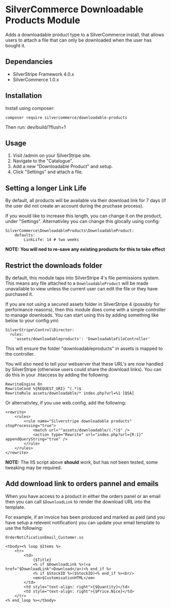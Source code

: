 # SilverCommerce Downloadable Products Module

Adds a downloadable product type to a SilverCommerce install, that allows
users to attach a file that can only be downloaded when the user has bought
it.

## Dependancies

* SilverStripe Framework 4.0.x
* SilverCommerce 1.0.x

## Installation

Install using composer:

    composer require silvercommerce/downloadable-products

Then run: dev/build/?flush=1

## Usage

1. Visit /admin on your SilverStripe site.
2. Navigate to the "Catalogue".
3. Add a new "Downloadable Product" and setup.
4. Click "Settings" and attach a file.

## Setting a longer Link Life

By default, all products will be available via their download link for 7 days
(if the user did not create an account during the pruchase process).

If you would like to increase this length, you can change it on the product,
under "Settings". Alternativley you can change this glocally using config: 

    SilverCommerce\DownloadableProducts\DownloadableProduct:
        defaults:
            LinkLife: 14 # two weeks

**NOTE: You will ned to re-save any existing products for this to take effect**

## Restrict the downloads folder

By default, this module taps into SilverStripe 4's file permissions system.
This means any file attached to a `DownloadableProduct` will be made
unavailable to view unless the current user can edit the file or they have
purchased it.

If you are not using a secured assets folder in SilverStripe 4 (possibly for
performance reasons), then this module does come with a simple controller to
manage downloads. You can start using this by adding something like below to
your config.yml:

    SilverStripe\Control\Director:
      rules:
        'assets/downloadableproducts': 'DownloadableFileController'

This will ensure the folder "downloadableproducts" in assets is mapped to the
controller.

You will also need to tell your webserver that these URL's are now handled by
SilverStripe (otherwise users could share the download links). You can do this
in your .htaccess by adding the following:

    RewriteEngine On
    RewriteCond %{REQUEST_URI} ^(.*)$
    RewriteRule assets/downloadable/* index.php?url=%1 [QSA]

Or alternativley, if you use web.config, add the following:

    <rewrite>
        <rules>
            <rule name="Silverstripe downloadable products" stopProcessing="true">
                <match url="^assets/downloadable/(.*)$" />
                <action type="Rewrite" url="index.php?url={R:1}" appendQueryString="true" />
            </rule>
        </rules>
    </rewrite>

**NOTE:** The IIS script above **should** work, but has not been tested,
some tweaking may be required.

## Add download link to orders pannel and emails

When you have access to a product in either the orders panel or an email
then you can call `$DownloadLink` to render the download URL into the
template.

For example, if an invoice has been produced and marked as paid (and you
have setup a relevent notification) you can update your email template to
use the following:

    OrderNotificationEmail_Customer.ss

    <tbody><% loop $Items %>
        <tr>
            <td>
                {$Title}
                <% if $DownloadLink %>(<a href="$DownloadLink">Download</a>)<% end_if %>
                <% if $StockID %>($StockID)<% end_if %><br/>
                <em>$CustomisationHTML</em>
            </td>
            <td style="text-align: right">{$Quantity}</td>
            <td style="text-align: right">{$Price.Nice}</td>
        </tr>
    <% end_loop %></tbody>


